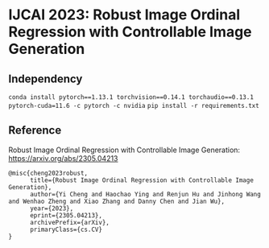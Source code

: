 # IJCAI 2023: Robust Image Ordinal Regression with Controllable Image Generation

## Independency
`conda install pytorch==1.13.1 torchvision==0.14.1 torchaudio==0.13.1 pytorch-cuda=11.6 -c pytorch -c nvidia`
`pip install -r requirements.txt`
## Reference
Robust Image Ordinal Regression with Controllable Image Generation: <https://arxiv.org/abs/2305.04213>
```
@misc{cheng2023robust,
      title={Robust Image Ordinal Regression with Controllable Image Generation}, 
      author={Yi Cheng and Haochao Ying and Renjun Hu and Jinhong Wang and Wenhao Zheng and Xiao Zhang and Danny Chen and Jian Wu},
      year={2023},
      eprint={2305.04213},
      archivePrefix={arXiv},
      primaryClass={cs.CV}
}
```